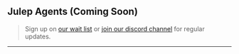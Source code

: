 ## Julep Agents (Coming Soon)
> Sign up on [our wait list](https://julep.ai) or [join our discord channel](https://discord.gg/RdaGyrzpC8) for regular updates.

*****
